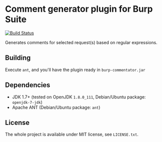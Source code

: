 Comment generator plugin for Burp Suite
=======================================

[![Build Status](https://travis-ci.org/silentsignal/burp-commentator.svg?branch=master)](https://travis-ci.org/silentsignal/burp-commentator)

Generates comments for selected request(s) based on regular expressions.

Building
--------

Execute `ant`, and you'll have the plugin ready in `burp-commentator.jar`

Dependencies
------------

 - JDK 1.7+ (tested on OpenJDK `1.8.0_111`, Debian/Ubuntu package: `openjdk-7-jdk`)
 - Apache ANT (Debian/Ubuntu package: `ant`)

License
-------

The whole project is available under MIT license, see `LICENSE.txt`.
